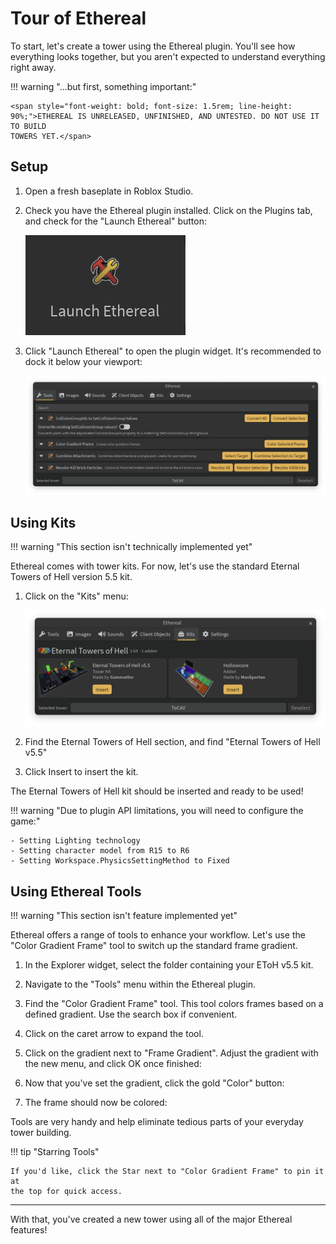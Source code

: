 # Tour of Ethereal

To start, let's create a tower using the Ethereal plugin. You'll see how
everything looks together, but you aren't expected to understand everything
right away.

!!! warning "...but first, something important:"

    <span style="font-weight: bold; font-size: 1.5rem; line-height: 90%;">ETHEREAL IS UNRELEASED, UNFINISHED, AND UNTESTED. DO NOT USE IT TO BUILD
    TOWERS YET.</span>

## Setup

1.  Open a fresh baseplate in Roblox Studio.

2.  Check you have the Ethereal plugin installed. Click on the Plugins tab, and
    check for the "Launch Ethereal" button:

    ![Launch Ethereal](../images/launch-ethereal.png)

3.  Click "Launch Ethereal" to open the plugin widget. It's recommended to dock
    it below your viewport:

    ![Tools](../images/tools.png)

## Using Kits

!!! warning "This section isn't technically implemented yet"

Ethereal comes with tower kits. For now, let's use the standard Eternal Towers
of Hell version 5.5 kit.

1.  Click on the "Kits" menu:

    ![Kits](../images/kits.png)

2.  Find the Eternal Towers of Hell section, and find "Eternal Towers of Hell v5.5"

3.  Click Insert to insert the kit.

The Eternal Towers of Hell kit should be inserted and ready to be used!

!!! warning "Due to plugin API limitations, you will need to configure the game:"

    - Setting Lighting technology
    - Setting character model from R15 to R6
    - Setting Workspace.PhysicsSettingMethod to Fixed

## Using Ethereal Tools

!!! warning "This section isn't feature implemented yet"

Ethereal offers a range of tools to enhance your workflow. Let's use the
"Color Gradient Frame" tool to switch up the standard frame gradient.

<!-- TODO: should this be automated when inserting new towers? -->

1.  In the Explorer widget, select the folder containing your EToH v5.5 kit.

2.  Navigate to the "Tools" menu within the Ethereal plugin.

3.  Find the "Color Gradient Frame" tool. This tool colors frames based on a
    defined gradient. Use the search box if convenient.

4.  Click on the caret arrow to expand the tool.

5.  Click on the gradient next to "Frame Gradient". Adjust the gradient with the
    new menu, and click OK once finished:

6.  Now that you've set the gradient, click the gold "Color" button:

7.  The frame should now be colored:

Tools are very handy and help eliminate tedious parts of your everyday tower
building.

!!! tip "Starring Tools"

    If you'd like, click the Star next to "Color Gradient Frame" to pin it at
    the top for quick access.

---

With that, you've created a new tower using all of the major Ethereal features!
